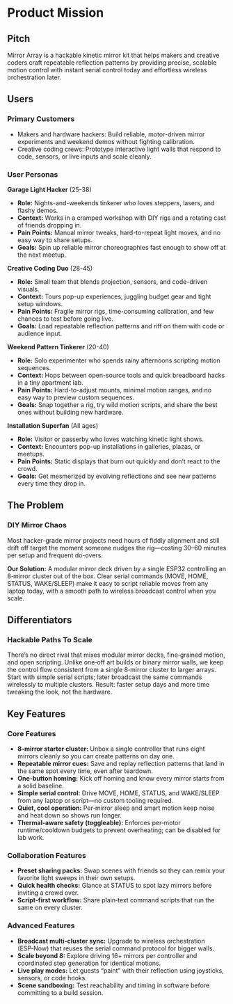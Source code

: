 # Product Mission

## Pitch
Mirror Array is a hackable kinetic mirror kit that helps makers and creative coders craft repeatable reflection patterns by providing precise, scalable motion control with instant serial control today and effortless wireless orchestration later.

## Users

### Primary Customers
- Makers and hardware hackers: Build reliable, motor-driven mirror experiments and weekend demos without fighting calibration.
- Creative coding crews: Prototype interactive light walls that respond to code, sensors, or live inputs and scale cleanly.

### User Personas
**Garage Light Hacker** (25-38)
- **Role:** Nights-and-weekends tinkerer who loves steppers, lasers, and flashy demos.
- **Context:** Works in a cramped workshop with DIY rigs and a rotating cast of friends dropping in.
- **Pain Points:** Manual mirror tweaks, hard-to-repeat light moves, and no easy way to share setups.
- **Goals:** Spin up reliable mirror choreographies fast enough to show off at the next meetup.

**Creative Coding Duo** (28-45)
- **Role:** Small team that blends projection, sensors, and code-driven visuals.
- **Context:** Tours pop-up experiences, juggling budget gear and tight setup windows.
- **Pain Points:** Fragile mirror rigs, time-consuming calibration, and few chances to test before going live.
- **Goals:** Load repeatable reflection patterns and riff on them with code or audience input.

**Weekend Pattern Tinkerer** (20-40)
- **Role:** Solo experimenter who spends rainy afternoons scripting motion sequences.
- **Context:** Hops between open-source tools and quick breadboard hacks in a tiny apartment lab.
- **Pain Points:** Hard-to-adjust mounts, minimal motion ranges, and no easy way to preview custom sequences.
- **Goals:** Snap together a rig, try wild motion scripts, and share the best ones without building new hardware.

**Installation Superfan** (All ages)
- **Role:** Visitor or passerby who loves watching kinetic light shows.
- **Context:** Encounters pop-up installations in galleries, plazas, or meetups.
- **Pain Points:** Static displays that burn out quickly and don’t react to the crowd.
- **Goals:** Get mesmerized by evolving reflections and see new patterns every time they drop in.

## The Problem

### DIY Mirror Chaos
Most hacker-grade mirror projects need hours of fiddly alignment and still drift off target the moment someone nudges the rig—costing 30–60 minutes per setup and frequent do-overs.

**Our Solution:** A modular mirror deck driven by a single ESP32 controlling an 8‑mirror cluster out of the box. Clear serial commands (MOVE, HOME, STATUS, WAKE/SLEEP) make it easy to script reliable moves from any laptop today, with a smooth path to wireless broadcast control when you scale.

## Differentiators

### Hackable Paths To Scale
There’s no direct rival that mixes modular mirror decks, fine‑grained motion, and open scripting. Unlike one‑off art builds or binary mirror walls, we keep the control flow consistent from a single 8‑mirror cluster to larger arrays. Start with simple serial scripts; later broadcast the same commands wirelessly to multiple clusters. Result: faster setup days and more time tweaking the look, not the hardware.

## Key Features

### Core Features
- **8‑mirror starter cluster:** Unbox a single controller that runs eight mirrors cleanly so you can create patterns on day one.
- **Repeatable mirror cues:** Save and replay reflection patterns that land in the same spot every time, even after teardown.
- **One-button homing:** Kick off homing and know every mirror starts from a solid baseline.
- **Simple serial control:** Drive MOVE, HOME, STATUS, and WAKE/SLEEP from any laptop or script—no custom tooling required.
- **Quiet, cool operation:** Per‑mirror sleep and smart motion keep noise and heat down so shows run longer.
- **Thermal‑aware safety (toggleable):** Enforces per‑motor runtime/cooldown budgets to prevent overheating; can be disabled for lab work.

### Collaboration Features
- **Preset sharing packs:** Swap scenes with friends so they can remix your favorite light sweeps in their own setups.
- **Quick health checks:** Glance at STATUS to spot lazy mirrors before inviting a crowd over.
- **Script-first workflow:** Share plain‑text command scripts that run the same on every cluster.

### Advanced Features
- **Broadcast multi‑cluster sync:** Upgrade to wireless orchestration (ESP‑Now) that reuses the serial command protocol for bigger walls.
- **Scale beyond 8:** Explore driving 16+ mirrors per controller and coordinated step generation for identical motions.
- **Live play modes:** Let guests “paint” with their reflection using joysticks, sensors, or code hooks.
- **Scene sandboxing:** Test reachability and timing in software before committing to a build session.
